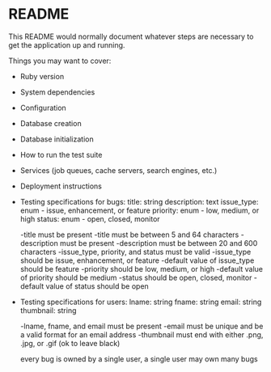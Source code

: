 # README

This README would normally document whatever steps are necessary to get the
application up and running.

Things you may want to cover:

* Ruby version

* System dependencies

* Configuration

* Database creation

* Database initialization

* How to run the test suite

* Services (job queues, cache servers, search engines, etc.)

* Deployment instructions

* Testing specifications for bugs:
    title: string
    description: text
    issue_type: enum - issue, enhancement, or feature
    priority: enum - low, medium, or high
    status: enum - open, closed, monitor
    
    -title must be present
    -title must be between 5 and 64 characters
    -description must be present
    -description must be between 20 and 600 characters
    -issue_type, priority, and status must be valid
    -issue_type should be issue, enhancement, or feature
    -default value of issue_type should be feature
    -priority should be low, medium, or high
    -default value of priority should be medium
    -status should be open, closed, monitor
    -default value of status should be open
    
* Testing specifications for users:
    lname: string
    fname: string
    email: string
    thumbnail: string
    
    -lname, fname, and email must be present
    -email must be unique and be a valid format for an email address
    -thumbnail must end with either .png, .jpg, or .gif (ok to leave black)
    
    every bug is owned by a single user, a single user may own many bugs
    